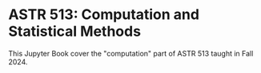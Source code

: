 # ASTR 513: Computation and Statistical Methods

This Jupyter Book cover the "computation" part of ASTR 513 taught in
Fall 2024.